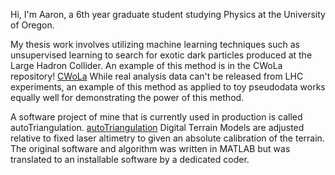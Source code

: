 Hi, I'm Aaron, a 6th year graduate student studying Physics at the University of Oregon.

My thesis work involves utilizing machine learning techniques such as unsupervised learning to search for exotic dark particles produced at the Large Hadron Collider.  An example of this method is in the CWoLa repository!  [CWoLa](https://github.com/akilgall/CWoLa)
While real analysis data can't be released from LHC experiments, an example of this method as applied to toy pseudodata works equally well for demonstrating the power of this method.  

A software project of mine that is currently used in production is called autoTriangulation.  [autoTriangulation](https://www.uahirise.org/tools/at/)  Digital Terrain Models are adjusted relative to fixed laser altimetry to given an absolute calibration of the terrain.  The original software and algorithm was written in MATLAB but was translated to an installable software by a dedicated coder.  

<!---
akilgall/akilgall is a ✨ special ✨ repository because its `README.md` (this file) appears on your GitHub profile.
You can click the Preview link to take a look at your changes.
--->
